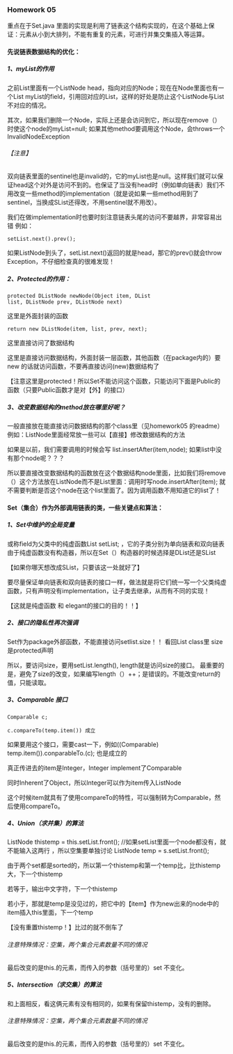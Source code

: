 ###  Homework 05
  
重点在于Set.java 里面的实现是利用了链表这个结构实现的，在这个基础上保证：元素从小到大排列，不能有重复的元素，可进行并集交集插入等运算。

#### 先说链表数据结构的优化：

##### 1、myList的作用

之前List里面有一个ListNode head，指向对应的Node；现在在Node里面也有一个List myList的field，引用回对应的List，这样的好处是防止这个ListNode与List不对应的情况。

其次，如果我们删除一个Node，实际上还是会访问到它，所以现在remove（）时使这个node的myList=null;  如果其他method要调用这个Node，会throws一个InvalidNodeException

###### 【注意】

双向链表里面的sentinel也是invalid的，它的myList也是null。这样我们就可以保证head这个对外是访问不到的。也保证了当没有head时（例如单向链表）我们不用改变一些method的implementation（就是说如果一些method用到了sentinel，当换成SList还得改，不用sentinel就不用改）。

我们在做implementation时也要时刻注意链表头尾的访问不要越界，非常容易出错
例如：
```
setList.next().prev();
```
 如果ListNode到头了，setList.next()返回的就是head，那它的prev()就会throw Exception，不仔细检查真的很难发现！

##### 2、Protected的作用：


```
protected DListNode newNode(Object item, DList
list, DListNode prev, DListNode next)
```


这里是外面封装的函数 


      
```
return new DListNode(item, list, prev, next);
```
这里直接访问了数据结构

这里是直接访问数据结构，外面封装一层函数，其他函数（在package内的）要new 的话就访问函数，不要再直接访问(new)数据结构了 

【注意这里是protected！所以Set不能访问这个函数，只能访问下面是Public的函数（只要Public函数才是对【外】的接口）

##### 3、改变数据结构的method放在哪里好呢？

一般直接放在能直接访问数据结构的那个class里（见homework05 的readme）
例如：ListNode里面经常放一些可以【直接】修改数据结构的方法 
       
如果是以前，我们需要调用的时候会写 list.insertAfter(item,node); 
如果list中没有那个node呢？？？ 

所以要直接改变数据结构的函数放在这个数据结构node里面，比如我们将remove（）这个方法放在ListNode而不是List里面：调用时写node.insertAfter(item); 
就不需要判断是否这个node在这个list里面了。因为调用函数不用知道它的list了！ 

#### Set（集合）作为外部调用链表的类，一些关键点和算法：

##### 1、Set中维护的全局变量

或称field为父类中的纯虚函数List setList; ，它的子类分别为单向链表和双向链表
 由于纯虚函数没有构造器，所以在Set（）构造器的时候选择是DList还是SList 
 
【如果你哪天想改成SList，只要该这一处就好了】 

要尽量保证单向链表和双向链表的接口一样，做法就是将它们统一写一个父类纯虚函数，只有声明没有implementation，让子类去继承，从而有不同的实现！

【这就是纯虚函数 和 elegant的接口的目的！！】

##### 2、接口的隐私性再次强调

Set作为package外部函数，不能直接访问setlist.size！！ 看回List class里 size是protected声明

所以，要访问size，要用setList.length(), length就是访问size的接口。
最重要的是，避免了size的改变，如果编写length（）++；是错误的。不能改变return的值，只能读取。

##### 3、Comparable 接口


```
Comparable c;

c.compareTo(temp.item()) 成立
```


如果要用这个接口，需要cast一下，例如((Comparable) temp.item()).conparableTo.(c); 也是成立的

真正传进去的item是Integer，Integer implement了Comparable

同时Inherent了Object，所以Integer可以作为item传入ListNode 

这个时候item就具有了使用compareTo的特性，可以强制转为Comparable，然后使用compareTo。

##### 4、Union（求并集）的算法

ListNode thistemp = this.setList.front(); //如果setList里面一个node都没有，就不能输入这两行 ，所以空集要单独讨论
ListNode temp = s.setList.front();

由于两个set都是sorted的，所以第一个thistemp和第一个temp比，比thistemp大，下一个thistemp

若等于，输出中文字符，下一个thistemp 

若小于，那就是temp是没见过的，把它中的【item】作为new出来的node中的item插入this里面，下一个temp 

【没有重置thistemp！】比过的就不倒车了

###### 注意特殊情况：空集，两个集合元素数量不同的情况

最后改变的是this.的元素，而传入的参数（括号里的）set 不变化。

##### 5、Intersection（求交集）的算法

和上面相反，看这俩元素有没有相同的，如果有保留thistemp，没有的删除。

###### 注意特殊情况：空集，两个集合元素数量不同的情况 

最后改变的是this.的元素，而传入的参数（括号里的）set 不变化。

